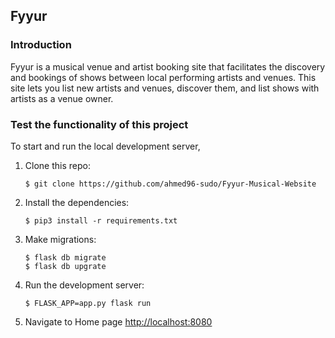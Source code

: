 Fyyur
-----

### Introduction

Fyyur is a musical venue and artist booking site that facilitates the discovery and bookings of shows between local performing artists and venues. This site lets you list new artists and venues, discover them, and list shows with artists as a venue owner.


### Test the functionality of this project

To start and run the local development server,

1. Clone this repo:
    ```
    $ git clone https://github.com/ahmed96-sudo/Fyyur-Musical-Website
    ```

2. Install the dependencies:
    ```
    $ pip3 install -r requirements.txt
    ```

3. Make migrations:
    ```
    $ flask db migrate
    $ flask db upgrate
    ```

4. Run the development server:
    ```
    $ FLASK_APP=app.py flask run
    ```

5. Navigate to Home page [http://localhost:8080](http://localhost:808)